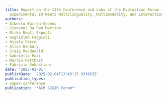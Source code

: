 ```yaml
---
title: Report on the 13th Conference and Labs of the Evaluation Forum (CLEF 2022)
  Experimental IR Meets Multilinguality, Multimodality, and Interaction
authors:
- Alberto Barrón-Cedeno
- Giovanni Da San Martino
- Mirko Degli Esposti
- Guglielmo Faggioli
- Nicola Ferro
- Allan Hanbury
- Craig Macdonald
- Gabriella Pasi
- Martin Potthast
- Fabrizio Sebastiani
date: '2023-01-01'
publishDate: '2025-02-04T13:43:27.933663Z'
publication_types:
- paper-conference
publication: '*ACM SIGIR Forum*'
---
```

